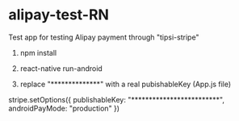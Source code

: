 # alipay-test-RN
Test app for testing Alipay payment through "tipsi-stripe"

1) npm install

2) react-native run-android

2) replace "**************" with a real pubishableKey (App.js file)

stripe.setOptions({
  publishableKey: "*************************",
  androidPayMode: "production"
})
